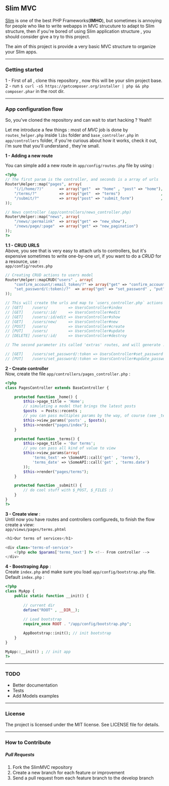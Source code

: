 ## Slim MVC

[Slim](https://github.com/codeguy/Slim) is one of the best PHP Frameworks(**IMHO**), but sometimes is annoying for people who like to write webapps in MVC strucuture to adapt to Slim structure, then if you're  bored of using Slim application structure , you should consider give a try to this project.  

The aim of this project is provide a very basic MVC structure to organize your Slim apps.

---
### Getting started

1 - First of all , clone this repository , now this will be your slim project base.     
2 - run `$ curl -sS https://getcomposer.org/installer | php && php composer.phar` in the root dir.

---
### App configuration flow

So, you've cloned the repository and can wait to start hacking ? Yeah!! 

Let me introduce a few things : most of *MVC* job is done by `routes_helper.php` inside `libs` folder and `base_controller.php` in `app/controllers` folder, if you're curious about how it works, check it out, i'm sure that you'll understand , they're small.

**1 - Adding a new route**

You can simple add a new route in `app/config/routes.php` file by using :

```php
<?php
// The first param is the controller, and seconds is a array of urls
Router\Helper::map("pages", array(
	"(/|/home/?)" 		=> array("get" 	=> "home" , "post" => "home"),	
	"/terms/?"   		=> array("get" 	=> "terms")					 ,
	"/submit/?"			=> array("post" => "submit_form")		 	 ,
));

// News controller (app/controllers/news_controller.php)
Router\Helper::map("news", array(
    "/news/:permalink"  => array("get" => "new_show"),
    "/news/page/:page"  => array("get" => "new_pagination")
));
?>
```

**1.1 - CRUD URLS**     
Above, you see that is very easy to attach urls to controllers, but it's expensive sometimes to write one-by-one url, if you want to do a *CRUD* for a resource, use :  
`app/config/routes.php`     

```php  
// Creating CRUD actions to users model
Router\Helper::mapCRUD("users" , array(
    "confirm_account/:email_token/?" => array("get" => "confirm_account"),
	"set_password/(:token)/?"  => array("get" => "set_password" , "put" => "update_password")
)); 

// This will create the urls and map to `users_controller.php` actions :
// [GET]    /users/         => UsersController#index
// [GET]    /users/:id/     => UsersController#edit
// [GET]    /users/:id/edit => UsersController#show
// [GET]    /users/new/     => UsersController#new
// [POST]   /users/         => UsersController#create
// [PUT]    /users/         => UsersController#update
// [DELETE] /users/:id/     => UsersController#destroy

// The second parameter its called 'extras' routes, and will generate :

// [GET]    /users/set_password/:token => UsersController#set_password
// [PUT]    /users/set_password/:token => UsersController#update_password
```


**2 - Create controller**   
Now, create the file `app/controllers/pages_controller.php` :

```php
<?php
class PagesController extends BaseController {

	protected function _home() {
		$this->page_title = 'Home';
		// simulating a model that brings the latest posts
		$posts  = Posts::recents ;
		// you can pass multiples params by the way, of course (see _terms action below)
		$this->view_params('posts' , $posts);
		$this->render("pages/index");
	}

	protected function _terms() {
		$this->page_title = 'Our terms';
		// you can pass all kind of value to view
		$this->view_params(array(
			'terms_text' => \SomeAPI::call('get' , 'terms'),
			'terms_date' => \SomeAPI::call('get' , 'terms.date')
		));
		$this->render("pages/terms");
	}

	protected function _submit() {
		// do cool stuff with $_POST, $_FILES :)
	}
}
?>
```

**3 - Create view** :   
Until now you have routes and controllers configureds, to finish the flow create a view:    
`app/views/pages/terms.phtml`

```php
<h1>Our terms of services</h1>

<div class='terms-of-service'>
	<?php echo $params['terms_text'] ?> <!-- From controller -->
</div>
```

**4 - Boostraping App** :	
Create `index.php` and make sure you load `app/config/bootstrap.php` file. 	
Default `index.php` : 	

```php
<?php 
class MyApp {
	public static function __init() {
		
		// current dir 
		define("ROOT" , __DIR__); 
 		
 		// Load bootstrap
		require_once ROOT . "/app/config/bootstrap.php";

		AppBootstrap::init(); // init bootstrap
	}
}

MyApp::__init() ; // init app
?>
```

---
### TODO

- Better documentation
- Tests
- Add Models examples

---
### License
The project is licensed under the MIT license. See LICENSE file for details.

---
### How to Contribute

##### Pull Requests

1. Fork the SlimMVC repository
2. Create a new branch for each feature or improvement
3. Send a pull request from each feature branch to the develop branch